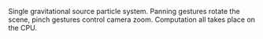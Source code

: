 Single gravitational source particle system. Panning gestures rotate
the scene, pinch gestures control camera zoom. Computation all takes
place on the CPU.

